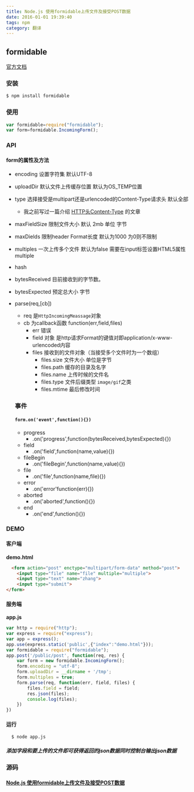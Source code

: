 ```yaml
---
title: Node.js 使用formidable上传文件及接受POST数据
date: 2016-01-01 19:39:40
tags: npm 
category: 翻译
---
```


## formidable 
[官方文档](https://www.npmjs.com/package/formidable)

### 安装
```js
$ npm install formidable
```
### 使用
```js
var formidable=require("formidable");
var form=formidable.IncomingForm();
```
### API
#### form的属性及方法 
- encoding 设置字符集 默认UTF-8
- uploadDir 默认文件上传缓存位置 默认为OS_TEMP位置
- type 选择接受是multipart还是urlencoded的Content-Type请求头 默认全部
    - 我之前写过一篇介绍 [HTTP头Content-Type](http://blog.csdn.net/z1233691/article/details/51558406) 的文章
- maxFieldSize 限制文件大小 默认 2mb 单位 字节
- maxDields 限制header Format长度 默认为1000 为0则不限制
- multiples 一次上传多个文件 默认为false 需要在input标签设置HTML5属性 multiple
- hash 
- bytesReceived 目前接收到的字节数。
- bytesExpected 预定总大小 字节
- parse(req,[cb])
  - req 是`HttpIncomingMeassage`对象
  - cb 为callback函数 function(err,field,files)
     - err 错误
     - field 对象 是http请求Format的键值对即application/x-www-urlencoded内容 
     - files 接收到的文件对象（当接受多个文件时为一个数组）
          - files.size 文件大小 单位是字节
          - files.path 缓存的目录及名字
          - files.name 上传时候的文件名
          - files.type 文件后缀类型 `image/gif`之类
          - files.mtime 最后修改时间
  
  ### 事件
  #### `form.on('event',function(){})`
  * progress 
      *  .on('progress',function(bytesReceived,bytesExpected){})
  * field 
      * .on('field',function(name,value){})
  * fileBegin 
      * .on('fileBegin',function(name,value){})
  * file
      * .on('file',function(name,file){})
  * error
      * .on('error'function(err){})
  * aborted
      * .on('aborted',function(){})
  * end
      * .on('end',function(){}) 

### DEMO

#### 客户端

**demo.html**

```html
  <form action="post" enctype="multipart/form-data" method="post">
	<input type="file" name="file" multiple="multiple">
	<input type="text" name="zhang">
	<input type="submit">
</form>
```

#### 服务端

**app.js**

```js
var http = require("http");
var express = require("express");
var app = express(); 
app.use(express.static('public',{"index":"demo.html"}));
var formidable = require("formidable");
app.post('/public/post', function(req, res) {
    var form = new formidable.IncomingForm();
    form.encoding = "utf-8";
    form.uploadDir = __dirname + '/tmp';
    form.multiples = true;
    form.parse(req, function(err, field, files) {
        files.field = field;
        res.json(files);
        console.log(files);
    })
})  
```

#### 运行
```
  $ node app.js
```

##### 添加字段和要上传的文件即可获得返回的json数据同时控制台输出json数据

### 源码

#### [Node.js 使用formidable上传文件及接受POST数据](https://github.com/GaryChangCN/node.js-study-notes/tree/master/Node.js%20%E4%BD%BF%E7%94%A8formidable%E4%B8%8A%E4%BC%A0%E6%96%87%E4%BB%B6%E5%8F%8A%E6%8E%A5%E5%8F%97POST%E6%95%B0%E6%8D%AE)

